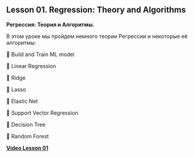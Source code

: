 ## Lesson 01. Regression: Theory and Algorithms
**Регрессия: Теория и Алгоритмы.**

В этом уроке мы пройдем немного теории Регрессии и некоторые её алгоритмы:

📌    Build and Train ML model

📌    Linear Regression

📌    Ridge

📌    Lasso

📌    Elastic Net

📌    Support Vector Regression

📌    Decision Tree

📌    Random Forest

[**Video Lesson 01**](https://youtu.be/q7dQR_cd8pk)

